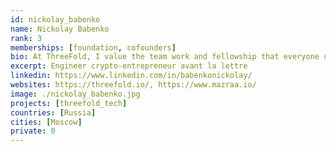 ```yaml
---
id: nickolay_babenko
name: Nickolay Babenko
rank: 3
memberships: [foundation, cofounders]
bio: At ThreeFold, I value the team work and fellowship that everyone upholds, and this is one of the greatest reasons why I am confident that together, we can create a new better internet for humanity. I have never seen such an incredible team of passionate believers with such strong and humane values and at the same time a deeply qualified team working in an environment full of love. If we only take the team factor, I would believe that this team can produce something world-changing. And in fact, the technology and ecosystem that we are building will change the landscape of internet. I believe ThreeFold will be the next step of internet and cloud growth and will become a foundation of stable digital economy and responsible freedom. 
excerpt: Engineer crypto-entrepreneur avant la lettre
linkedin: https://www.linkedin.com/in/babenkonickolay/
websites: https://threefold.io/, https://www.mazraa.io/
image: ./nickolay_babenko.jpg
projects: [threefold_tech]
countries: [Russia]
cities: [Moscow]
private: 0
---
```



